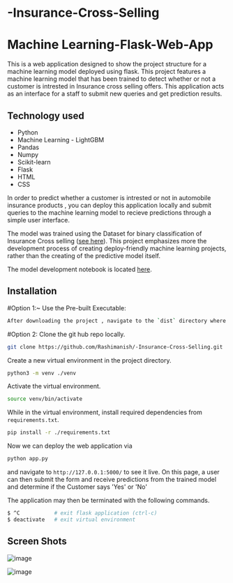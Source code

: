 # -Insurance-Cross-Selling
# Machine Learning-Flask-Web-App 

This is a web application designed to show the project structure for a machine learning model deployed using flask. This project features a machine learning model that has been trained to detect whether or not a customer is intrested in Insurance cross selling offers. This application acts as an interface for a staff to submit new queries and get prediction results. 

## Technology used
- Python
- Machine Learning - LightGBM
- Pandas
- Numpy
- Scikit-learn
- Flask
- HTML
- CSS


In order to predict whether a customer is intrested or not in automobile insurance products , you can deploy this application locally and submit queries to the machine learning model to recieve predictions through a simple user interface. 

The model was trained using the
Dataset for binary classification of Insurance Cross selling ([see here](https://www.kaggle.com/competitions/playground-series-s4e7/data)). This project emphasizes more the development process of creating deploy-friendly machine learning projects, rather than the creating of the predictive model itself.

The model development notebook is located [here](https://github.com/Rashimanish/-Insurance-Cross-Selling/blob/main/Selected_Model/LIGHTGM.ipynb). 


## Installation

#Option 1:~
Use the Pre-built Executable:
~~~bash
After downloading the project , navigate to the `dist` directory where `InsuranceCrossSell.exe` is located,  Double-click on `InsuranceCrossSell.exe` to start the application.
~~~

#Option 2:
Clone the git hub repo locally.
~~~bash
git clone https://github.com/Rashimanish/-Insurance-Cross-Selling.git
~~~

Create a new virtual environment in the project directory.
~~~bash
python3 -m venv ./venv
~~~

Activate the virtual environment.
~~~bash
source venv/bin/activate
~~~

While in the virtual environment, install required dependencies from `requirements.txt`.

~~~bash
pip install -r ./requirements.txt
~~~

Now we can deploy the web application via
~~~bash
python app.py
~~~

and navigate to `http://127.0.0.1:5000/` to see it live. On this page, a user can then submit the form and receive predictions from the trained model and determine if the Customer says 'Yes' or 'No'


The application may then be terminated with the following commands.
~~~bash
$ ^C           # exit flask application (ctrl-c)
$ deactivate   # exit virtual environment
~~~

## Screen Shots

![image](https://github.com/user-attachments/assets/75bceb5c-caf0-4ef0-8691-bd70d03251c0)


![image](https://github.com/user-attachments/assets/f6614636-7dcf-4b86-920a-a1e3acb5ecde)

